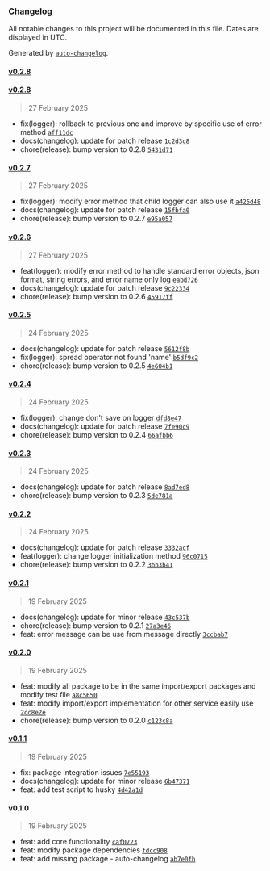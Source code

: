 ### Changelog

All notable changes to this project will be documented in this file. Dates are displayed in UTC.

Generated by [`auto-changelog`](https://github.com/CookPete/auto-changelog).

#### [v0.2.8](https://github.com/PomPerWoW/papdaew-shared/compare/v0.2.8...v0.2.8)

#### [v0.2.8](https://github.com/PomPerWoW/papdaew-shared/compare/v0.2.7...v0.2.8)

> 27 February 2025

- fix(logger): rollback to previous one and improve by specific use of error method [`aff11dc`](https://github.com/PomPerWoW/papdaew-shared/commit/aff11dc3e41af21f79b53eed1c4d9217fed6ea4e)
- docs(changelog): update for patch release [`1c2d3c8`](https://github.com/PomPerWoW/papdaew-shared/commit/1c2d3c8d7f63e5506acdfaa15e58f49bacc3fc08)
- chore(release): bump version to 0.2.8 [`5431d71`](https://github.com/PomPerWoW/papdaew-shared/commit/5431d717f4c8d5e6649cebce5c3fd3390f85f2d4)

#### [v0.2.7](https://github.com/PomPerWoW/papdaew-shared/compare/v0.2.6...v0.2.7)

> 27 February 2025

- fix(logger): modify error method that child logger can also use it [`a425d48`](https://github.com/PomPerWoW/papdaew-shared/commit/a425d48b54b176f27e02f997d519c527bf8d4bc5)
- docs(changelog): update for patch release [`15fbfa0`](https://github.com/PomPerWoW/papdaew-shared/commit/15fbfa0355f907a4a81f5fa2b1957d7d7ec22461)
- chore(release): bump version to 0.2.7 [`e95a057`](https://github.com/PomPerWoW/papdaew-shared/commit/e95a057cf15c2619bcb69b36b2f7c357dfae7e45)

#### [v0.2.6](https://github.com/PomPerWoW/papdaew-shared/compare/v0.2.5...v0.2.6)

> 27 February 2025

- feat(logger): modify error method to handle standard error objects, json format, string errors, and error name only log [`eabd726`](https://github.com/PomPerWoW/papdaew-shared/commit/eabd72617435410f0e02e209769f799fb585bae0)
- docs(changelog): update for patch release [`9c22334`](https://github.com/PomPerWoW/papdaew-shared/commit/9c2233435a902eb2a75df7f7f4efebb7ab4213a2)
- chore(release): bump version to 0.2.6 [`45917ff`](https://github.com/PomPerWoW/papdaew-shared/commit/45917ffe652a8bcfa81ea6df9177adf81f6ca233)

#### [v0.2.5](https://github.com/PomPerWoW/papdaew-shared/compare/v0.2.4...v0.2.5)

> 24 February 2025

- docs(changelog): update for patch release [`5612f8b`](https://github.com/PomPerWoW/papdaew-shared/commit/5612f8b4e2add2f350ca87927170e2e3435a5d25)
- fix(logger): spread operator not found 'name' [`b5df9c2`](https://github.com/PomPerWoW/papdaew-shared/commit/b5df9c2de3edbdd66e878623b141f856ad47f2c9)
- chore(release): bump version to 0.2.5 [`4e604b1`](https://github.com/PomPerWoW/papdaew-shared/commit/4e604b14386270d86abd01bf442eaf008e6a6031)

#### [v0.2.4](https://github.com/PomPerWoW/papdaew-shared/compare/v0.2.3...v0.2.4)

> 24 February 2025

- fix(logger): change don't save on logger [`dfd8e47`](https://github.com/PomPerWoW/papdaew-shared/commit/dfd8e474779b468150fe4b9de717e076798b2296)
- docs(changelog): update for patch release [`7fe90c9`](https://github.com/PomPerWoW/papdaew-shared/commit/7fe90c99177e81fe47ade3ea08e6a950291e56da)
- chore(release): bump version to 0.2.4 [`66afbb6`](https://github.com/PomPerWoW/papdaew-shared/commit/66afbb6992a39439c1e6b60b3f17fd80c18c3815)

#### [v0.2.3](https://github.com/PomPerWoW/papdaew-shared/compare/v0.2.2...v0.2.3)

> 24 February 2025

- docs(changelog): update for patch release [`8ad7ed8`](https://github.com/PomPerWoW/papdaew-shared/commit/8ad7ed84c31b4f9a57849fea2ff05099645924cc)
- chore(release): bump version to 0.2.3 [`5de781a`](https://github.com/PomPerWoW/papdaew-shared/commit/5de781adb7e55ce5e752172e98e14d9337a178ca)

#### [v0.2.2](https://github.com/PomPerWoW/papdaew-shared/compare/v0.2.1...v0.2.2)

> 24 February 2025

- docs(changelog): update for patch release [`3332acf`](https://github.com/PomPerWoW/papdaew-shared/commit/3332acfc429831ed7003ecc4764dae15fc43619c)
- feat(logger): change logger initialization method [`96c0715`](https://github.com/PomPerWoW/papdaew-shared/commit/96c0715b35e3d3b14ee8b21e753245a442aa994c)
- chore(release): bump version to 0.2.2 [`3bb3b41`](https://github.com/PomPerWoW/papdaew-shared/commit/3bb3b41d01a890695d4b422a9b8ce0156435dab7)

#### [v0.2.1](https://github.com/PomPerWoW/papdaew-shared/compare/v0.2.0...v0.2.1)

> 19 February 2025

- docs(changelog): update for minor release [`43c537b`](https://github.com/PomPerWoW/papdaew-shared/commit/43c537b606ffbbf708f1c95dbce25b61ecd33a03)
- chore(release): bump version to 0.2.1 [`27a3e46`](https://github.com/PomPerWoW/papdaew-shared/commit/27a3e46042e47c9a4adb1c145c37673b381b29d2)
- feat: error message can be use from message directly [`3ccbab7`](https://github.com/PomPerWoW/papdaew-shared/commit/3ccbab73fb4998e2d1669c8a996a364495764eee)

#### [v0.2.0](https://github.com/PomPerWoW/papdaew-shared/compare/v0.1.1...v0.2.0)

> 19 February 2025

- feat: modify all package to be in the same import/export packages and modify test file [`a8c5650`](https://github.com/PomPerWoW/papdaew-shared/commit/a8c5650589f47b816eda3c2857308b6188820666)
- feat: modify import/export implementation for other service easily use [`2cc8e2e`](https://github.com/PomPerWoW/papdaew-shared/commit/2cc8e2edf8f23f5231786b8938d53d8b1973edb3)
- chore(release): bump version to 0.2.0 [`c123c8a`](https://github.com/PomPerWoW/papdaew-shared/commit/c123c8a948b8111b7c82ae18b7d97a180c9a3dcb)

#### [v0.1.1](https://github.com/PomPerWoW/papdaew-shared/compare/v0.1.0...v0.1.1)

> 19 February 2025

- fix: package integration issues [`7e55193`](https://github.com/PomPerWoW/papdaew-shared/commit/7e55193140b27e72eb3c5c3ecc5b858d7c465e16)
- docs(changelog): update for minor release [`6b47371`](https://github.com/PomPerWoW/papdaew-shared/commit/6b47371bc5b9da44b5315688e906cd57bce63f7f)
- feat: add test script to husky [`4d42a1d`](https://github.com/PomPerWoW/papdaew-shared/commit/4d42a1ddc43684c08355d11c891828e0017fac7b)

#### v0.1.0

> 19 February 2025

- feat: add core functionality [`caf0723`](https://github.com/PomPerWoW/papdaew-shared/commit/caf0723603dc12bfb6fdd4ac5d1c7acaaca06493)
- feat: modify package dependencies [`fdcc908`](https://github.com/PomPerWoW/papdaew-shared/commit/fdcc9086b5cc0efc2534c00fb67f633ea48c91b0)
- feat: add missing package - auto-changelog [`ab7e0fb`](https://github.com/PomPerWoW/papdaew-shared/commit/ab7e0fbbcecf387c54584c1dbbf07058c59e832f)
